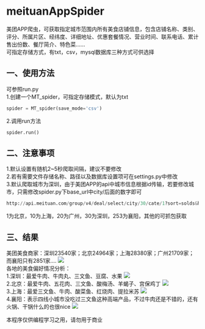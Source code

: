 # meituanAppSpider
美团APP爬虫，可获取指定城市范围内所有美食店铺信息，包含店铺名称、类别、评分、所属片区、经纬度、详细地址、优惠套餐情况、营业时间、联系电话、累计售出份数、餐厅简介、特色菜......
<br>
可指定存储方式，有txt，csv，mysql数据库三种方式可供选择

## 一、使用方法
可参照run.py<br>
1.创建一个MT_spider，可指定存储模式，默认为txt
```python
spider = MT_spider(save_mode='csv')
```
2.调用run方法
```python
spider.run()
```

## 二、注意事项
1.默认设置有随机2~5秒爬取间隔，建议不要修改<br>
2.若有需要文件存储名称、路径以及数据库设置项可在settings.py中修改<br>
3.默认爬取城市为深圳，由于美团APP的api中城市信息根据id传输，若要修改城市，只需修改spider.py下base_url中city/后面的数字即可
```python
http://api.meituan.com/group/v4/deal/select/city/30/cate/1?sort=solds&hasGroup=true&mpt_cate1=1&offset={0}&limit=100
```
1为北京，10为上海，20为广州，30为深圳，253为襄阳，其他的可抓包获取

## 三、结果
美团美食商家：深圳23540家；北京24964家；上海28380家；广州21709家；而襄阳只有2851家....
![](https://i.imgur.com/LoLI43n.jpg)
<br>
各地的美食偏好情况分析：<br>
1.深圳：最爱牛肉、牛肉丸、三文鱼、豆腐、水果
![](https://i.imgur.com/0IVWR6E.jpg)
<br>
2.北京：最爱牛肉、五花肉、三文鱼、酸梅汤、羊蝎子、宫保鸡丁
![](https://i.imgur.com/KLaLet1.jpg)
<br>
3.上海：最爱三文鱼、牛肉、酸菜鱼、红烧肉、提拉米苏
![](https://i.imgur.com/JxJV0Df.jpg)
<br>
4.襄阳：表示四线小城市没吃过三文鱼这种高端产品，不过牛肉还是不错的，还有火锅、干锅什么的也很nice
![](https://i.imgur.com/jyRQPWb.jpg)

本程序仅供编程学习之用，请勿用于商业
